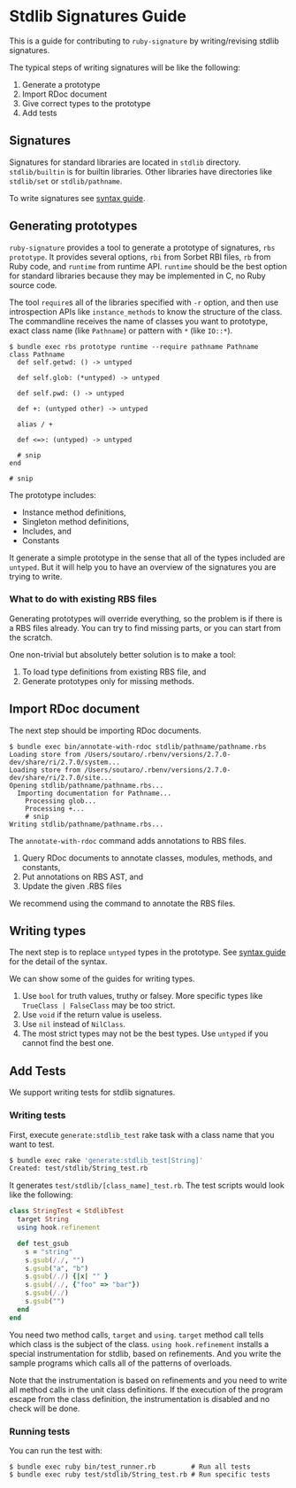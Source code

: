 # Stdlib Signatures Guide

This is a guide for contributing to `ruby-signature` by writing/revising stdlib signatures.

The typical steps of writing signatures will be like the following:

1. Generate a prototype
2. Import RDoc document
3. Give correct types to the prototype
4. Add tests

## Signatures

Signatures for standard libraries are located in `stdlib` directory. `stdlib/builtin` is for builtin libraries. Other libraries have directories like `stdlib/set` or `stdlib/pathname`.

To write signatures see [syntax guide](syntax.md).

## Generating prototypes

`ruby-signature` provides a tool to generate a prototype of signatures, `rbs prototype`.
It provides several options, `rbi` from Sorbet RBI files, `rb` from Ruby code, and `runtime` from runtime API.
`runtime` should be the best option for standard libraries because they may be implemented in C, no Ruby source code.

The tool `require`s all of the libraries specified with `-r` option, and then use introspection APIs like `instance_methods` to know the structure of the class.
The commandline receives the name of classes you want to prototype, exact class name (like `Pathname`) or pattern with `*` (like `IO::*`).

```
$ bundle exec rbs prototype runtime --require pathname Pathname
class Pathname
  def self.getwd: () -> untyped

  def self.glob: (*untyped) -> untyped

  def self.pwd: () -> untyped

  def +: (untyped other) -> untyped

  alias / +

  def <=>: (untyped) -> untyped

  # snip
end

# snip
```

The prototype includes:

* Instance method definitions,
* Singleton method definitions,
* Includes, and
* Constants

It generate a simple prototype in the sense that all of the types included are `untyped`.
But it will help you to have an overview of the signatures you are trying to write.

### What to do with existing RBS files

Generating prototypes will override everything, so the problem is if there is a RBS files already.
You can try to find missing parts, or you can start from the scratch.

One non-trivial but absolutely better solution is to make a tool:

1. To load type definitions from existing RBS file, and
2. Generate prototypes only for missing methods.

## Import RDoc document

The next step should be importing RDoc documents.

```
$ bundle exec bin/annotate-with-rdoc stdlib/pathname/pathname.rbs
Loading store from /Users/soutaro/.rbenv/versions/2.7.0-dev/share/ri/2.7.0/system...
Loading store from /Users/soutaro/.rbenv/versions/2.7.0-dev/share/ri/2.7.0/site...
Opening stdlib/pathname/pathname.rbs...
  Importing documentation for Pathname...
    Processing glob...
    Processing +...
    # snip
Writing stdlib/pathname/pathname.rbs...
```

The `annotate-with-rdoc` command adds annotations to RBS files.

1. Query RDoc documents to annotate classes, modules, methods, and constants,
2. Put annotations on RBS AST, and
3. Update the given .RBS files

We recommend using the command to annotate the RBS files.

## Writing types

The next step is to replace `untyped` types in the prototype.
See [syntax guide](syntax.md) for the detail of the syntax.

We can show some of the guides for writing types.

1. Use `bool` for truth values, truthy or falsey. More specific types like `TrueClass | FalseClass` may be too strict.
2. Use `void` if the return value is useless.
3. Use `nil` instead of `NilClass`.
4. The most strict types may not be the best types. Use `untyped` if you cannot find the best one.

## Add Tests

We support writing tests for stdlib signatures.

### Writing tests

First, execute `generate:stdlib_test` rake task with a class name that you want to test.

```bash
$ bundle exec rake 'generate:stdlib_test[String]'
Created: test/stdlib/String_test.rb
```

It generates `test/stdlib/[class_name]_test.rb`.
The test scripts would look like the following:

```rb
class StringTest < StdlibTest
  target String
  using hook.refinement

  def test_gsub
    s = "string"
    s.gsub(/./, "")
    s.gsub("a", "b")
    s.gsub(/./) {|x| "" }
    s.gsub(/./, {"foo" => "bar"})
    s.gsub(/./)
    s.gsub("")
  end
end
```

You need two method calls, `target` and `using`.
`target` method call tells which class is the subject of the class.
`using hook.refinement` installs a special instrumentation for stdlib, based on refinements.
And you write the sample programs which calls all of the patterns of overloads.

Note that the instrumentation is based on refinements and you need to write all method calls in the unit class definitions.
If the execution of the program escape from the class definition, the instrumentation is disabled and no check will be done.

### Running tests

You can run the test with:

```
$ bundle exec ruby bin/test_runner.rb         # Run all tests
$ bundle exec ruby test/stdlib/String_test.rb # Run specific tests
```
